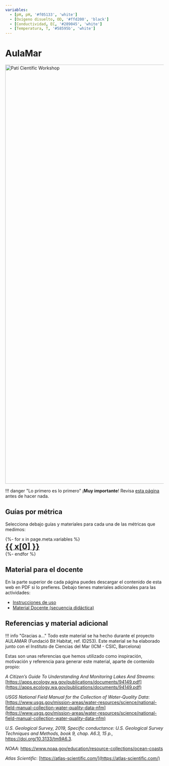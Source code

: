 ```yaml
---
variables:
  - [pH, pH, '#f05133', 'white']
  - [Oxígeno disuelto, OD, '#ffd200', 'black']
  - [Conductividad, EC, '#289045', 'white']
  - [Temperatura, T, '#58595b', 'white']
---
```


# AulaMar

<img src="https://live.staticflickr.com/65535/51230999551_3941affaa5_k.jpg" width="2000" height="1333" alt="Patí Científic Workshop">

!!! danger "Lo primero es lo primero"
	¡**Muy importante**! Revisa [esta página](General) antes de hacer nada.

## Guías por métrica

Selecciona debajo guías y materiales para cada una de las métricas que medimos:

<div class="grid-two-columns">
	{%- for x in page.meta.variables %}
		<a href={{ x[1] }}>
			<div class="button-metric" style="background-color: {{ x[2] }}">
				<span style="font-size: 25px;font-weight: bolder; color: {{x[3]}}">{{ x[0] }}</span>
			</div>
		</a>
	{%- endfor %}
</div>

## Material para el docente

En la parte superior de cada página puedes descargar el contenido de esta web en PDF si lo prefieres. Debajo tienes materiales adicionales para las actividades:

- [Instrucciones de uso](Instrucciones)
- [Material Docente (secuencia didáctica)](download/Aulamar_Secuencia_Didactica.pdf)

## Referencias y material adicional

!!! info "Gracias a..."
	Todo este material se ha hecho durante el proyecto AULAMAR (Fundació Bit Habitat, ref. ID253). Este material se ha elaborado junto con el Instituto de Ciencias del Mar (ICM - CSIC, Barcelona)

Estas son unas referencias que hemos utilizado como inspiración, motivación y referencia para generar este material, aparte de contenido propio:

*A Citizen’s Guide To Understanding And Monitoring Lakes And Streams*: [https://apps.ecology.wa.gov/publications/documents/94149.pdf](https://apps.ecology.wa.gov/publications/documents/94149.pdf)

*USGS National Field Manual for the Collection of Water-Quality Data*: [https://www.usgs.gov/mission-areas/water-resources/science/national-field-manual-collection-water-quality-data-nfm](https://www.usgs.gov/mission-areas/water-resources/science/national-field-manual-collection-water-quality-data-nfm)

*U.S. Geological Survey, 2019, Specific conductance: U.S. Geological Survey Techniques and Methods, book 9, chap. A6.3, 15 p.,* https://doi.org/10.3133/tm9A6.3.

*NOAA*: https://www.noaa.gov/education/resource-collections/ocean-coasts

*Atlas Scientific*: [https://atlas-scientific.com/](https://atlas-scientific.com/)
